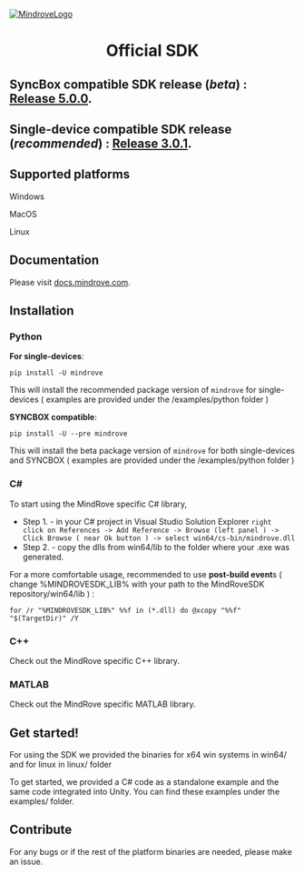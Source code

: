 [![MindroveLogo](https://mindrove.com/wp-content/uploads/2023/04/MindRove_logo_2023.svg)](https://mindrove.com)
# <p align="center">Official SDK</p>
## SyncBox compatible SDK release (***beta***) : [Release 5.0.0](https://github.com/MindRove/MindRoveSDK/releases/tag/5.0.0).
## Single-device compatible SDK release (***recommended***) : [Release 3.0.1](https://github.com/MindRove/MindRoveSDK/releases/tag/3.0.1).

## Supported platforms

Windows

MacOS

Linux

## Documentation
Please visit [docs.mindrove.com](https://docs.mindrove.com). 

## Installation 
### Python 
**For single-devices**:

    pip install -U mindrove

This will install the recommended package version of `mindrove` for single-devices ( examples are provided under the /examples/python folder )

**SYNCBOX compatible**:

    pip install -U --pre mindrove
    
This will install the beta package version of `mindrove` for both single-devices and SYNCBOX ( examples are provided under the /examples/python folder )

### C# 
To start using the MindRove specific C# library, 
- Step 1. - in your C# project in Visual Studio Solution Explorer `right click on References -> Add Reference -> Browse (left panel ) -> Click Browse ( near Ok button ) -> select win64/cs-bin/mindrove.dll`
- Step 2. -  copy the dlls from win64/lib to the folder where your .exe was generated. 

For a more comfortable usage, recommended to use **post-build event**s ( change %MINDROVESDK_LIB% with your path to the MindRoveSDK repository/win64/lib ) : 

    for /r "%MINDROVESDK_LIB%" %%f in (*.dll) do @xcopy "%%f" "$(TargetDir)" /Y

### C++ 
Check out the MindRove specific C++ library.

### MATLAB 
Check out the MindRove specific MATLAB library.


## Get started!
For using the SDK we provided the binaries for x64 win systems in win64/ and for linux in linux/ folder

To get started, we provided a C# code as a standalone example and the same code integrated into Unity. You can find these examples under the examples/ folder. 

## Contribute
For any bugs or if the rest of the platform binaries are needed, please make an issue.


